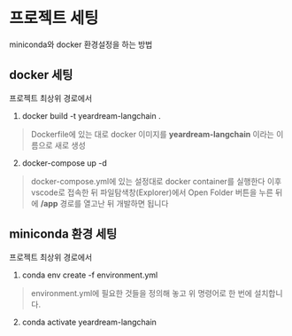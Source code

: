 #  프로젝트 세팅

 miniconda와 docker 환경설정을 하는 방법

## docker 세팅
프로젝트 최상위 경로에서

1. docker build -t yeardream-langchain .
> Dockerfile에 있는 대로 docker 이미지를 **yeardream-langchain** 이라는 이름으로 새로 생성
2. docker-compose up -d
> docker-compose.yml에 있는 설정대로 docker container를 실행한다
> 이후 vscode로 접속한 뒤 파일탐색창(Explorer)에서 Open Folder 버튼을 누른 뒤에 **/app** 경로를 열고난 뒤 개발하면 됩니다

## miniconda 환경 세팅
프로젝트 최상위 경로에서

1. conda env create -f environment.yml
> environment.yml에 필요한 것들을 정의해 놓고 위 명령어로 한 번에 설치합니다.
2. conda activate yeardream-langchain

